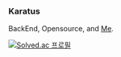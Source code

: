 ### Karatus

BackEnd, Opensource, and [Me](https://karatusss.notion.site/karatusss/Karatus-6af526dd0d89432fa1a114a8f09b7a16).

[![Solved.ac 프로필](http://mazassumnida.wtf/api/mini/generate_badge?boj=shm1193)](https://solved.ac/shm1193)

<!-- <a href=""><img align="center" src="https://github-readme-stats.vercel.app/api/top-langs/?username=TwoPair&theme=dracula&layout=compact&langs_count=8"/></a> -->
<!-- <a href="https://solved.ac/shm1193"><img align="center" src="http://mazassumnida.wtf/api/v2/generate_badge?boj=shm1193"/></a> -->
